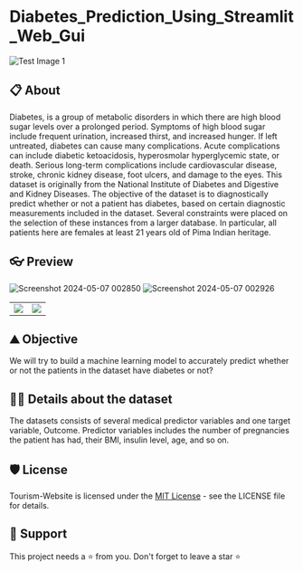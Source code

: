 # Diabetes_Prediction_Using_Streamlit_Web_Gui
![Test Image 1](https://res.cloudinary.com/grohealth/image/upload/c_fill,f_auto,fl_lossy,h_650,q_auto,w_1085/v1581695681/DCUK/Content/causes-of-diabetes.png)
## 📋 About
Diabetes, is a group of metabolic disorders in which there are high blood sugar levels over a prolonged period. Symptoms of high blood sugar include frequent urination, increased thirst, and increased hunger. If left untreated, diabetes can cause many complications. Acute complications can include diabetic ketoacidosis, hyperosmolar hyperglycemic state, or death. Serious long-term complications include cardiovascular disease, stroke, chronic kidney disease, foot ulcers, and damage to the eyes.
This dataset is originally from the National Institute of Diabetes and Digestive and Kidney Diseases. The objective of the dataset is to diagnostically predict whether or not a patient has diabetes, based on certain diagnostic measurements included in the dataset. Several constraints were placed on the selection of these instances from a larger database. In particular, all patients here are females at least 21 years old of Pima Indian heritage.
## 👓  Preview
![Screenshot 2024-05-07 002850](https://github.com/Himanshutiwari93/Diabetes_Prediction_Using_Streamlit_Web_Gui/assets/113496568/1f76c676-d910-4d6f-95d5-c0c3fab78772)
![Screenshot 2024-05-07 002926](https://github.com/Himanshutiwari93/Diabetes_Prediction_Using_Streamlit_Web_Gui/assets/113496568/b89693fb-c9dc-4200-8bce-7e0be33c9b29)



<table>
  <tr>
    <td><img src="https://github.com/Himanshutiwari93/Diabetes_Prediction_Using_Streamlit_Web_Gui/assets/113496568/2496d5dd-4a8c-48df-890f-88e047852fee" /></td>
    <td><img src="https://github.com/Himanshutiwari93/Diabetes_Prediction_Using_Streamlit_Web_Gui/assets/113496568/6478b56e-261e-4930-b75c-9a38568643aa" /></td>
     </tr>
</table>


## ⛰ Objective
We will try to build a machine learning model to accurately predict whether or not the patients in the dataset have diabetes or not?
## 👨‍💻 Details about the dataset
The datasets consists of several medical predictor variables and one target variable, Outcome. Predictor variables includes the number of pregnancies the patient has had, their BMI, insulin level, age, and so on.

## 🛡️ License
Tourism-Website is licensed under the [MIT License](https://github.com/Himanshutiwari93/Tourism_Website/blob/main/LICENSE) - see the LICENSE file for details.

## 🙏 Support
This project needs a ⭐️ from you. Don't forget to leave a star ⭐️
